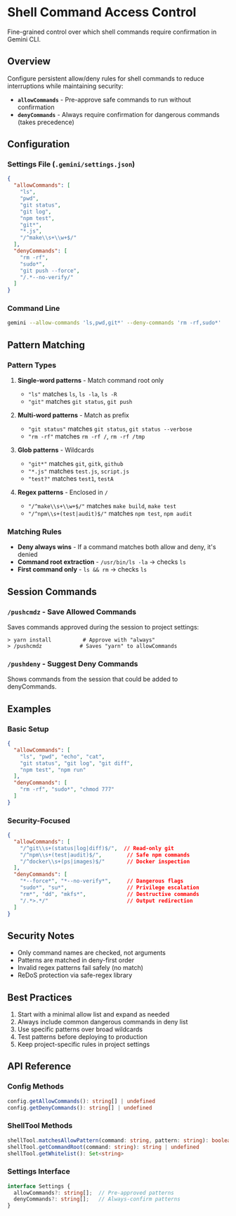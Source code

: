 # Shell Command Access Control

Fine-grained control over which shell commands require confirmation in Gemini CLI.

## Overview

Configure persistent allow/deny rules for shell commands to reduce interruptions while maintaining security:

- **`allowCommands`** - Pre-approve safe commands to run without confirmation
- **`denyCommands`** - Always require confirmation for dangerous commands (takes precedence)

## Configuration

### Settings File (`.gemini/settings.json`)

```json
{
  "allowCommands": [
    "ls",
    "pwd", 
    "git status",
    "git log",
    "npm test",
    "git*",
    "*.js",
    "/^make\\s+\\w+$/"
  ],
  "denyCommands": [
    "rm -rf",
    "sudo*", 
    "git push --force",
    "/.*--no-verify/"
  ]
}
```

### Command Line

```bash
gemini --allow-commands 'ls,pwd,git*' --deny-commands 'rm -rf,sudo*'
```

## Pattern Matching

### Pattern Types

1. **Single-word patterns** - Match command root only
   - `"ls"` matches `ls`, `ls -la`, `ls -R`
   - `"git"` matches `git status`, `git push`

2. **Multi-word patterns** - Match as prefix
   - `"git status"` matches `git status`, `git status --verbose`
   - `"rm -rf"` matches `rm -rf /`, `rm -rf /tmp`

3. **Glob patterns** - Wildcards
   - `"git*"` matches `git`, `gitk`, `github`
   - `"*.js"` matches `test.js`, `script.js`
   - `"test?"` matches `test1`, `testA`

4. **Regex patterns** - Enclosed in `/`
   - `"/^make\\s+\\w+$/"` matches `make build`, `make test`
   - `"/^npm\\s+(test|audit)$/"` matches `npm test`, `npm audit`

### Matching Rules

- **Deny always wins** - If a command matches both allow and deny, it's denied
- **Command root extraction** - `/usr/bin/ls -la` → checks `ls`
- **First command only** - `ls && rm` → checks `ls`

## Session Commands

### `/pushcmdz` - Save Allowed Commands

Saves commands approved during the session to project settings:

```
> yarn install          # Approve with "always"
> /pushcmdz            # Saves "yarn" to allowCommands
```

### `/pushdeny` - Suggest Deny Commands  

Shows commands from the session that could be added to denyCommands.

## Examples

### Basic Setup

```json
{
  "allowCommands": [
    "ls", "pwd", "echo", "cat",
    "git status", "git log", "git diff",
    "npm test", "npm run"
  ],
  "denyCommands": [
    "rm -rf", "sudo*", "chmod 777"
  ]
}
```

### Security-Focused

```json
{
  "allowCommands": [
    "/^git\\s+(status|log|diff)$/",  // Read-only git
    "/^npm\\s+(test|audit)$/",        // Safe npm commands
    "/^docker\\s+(ps|images)$/"       // Docker inspection
  ],
  "denyCommands": [
    "*--force*", "*--no-verify*",     // Dangerous flags
    "sudo*", "su*",                   // Privilege escalation
    "rm*", "dd", "mkfs*",             // Destructive commands
    "/.*>.*/"                         // Output redirection
  ]
}
```

## Security Notes

- Only command names are checked, not arguments
- Patterns are matched in deny-first order
- Invalid regex patterns fail safely (no match)
- ReDoS protection via safe-regex library

## Best Practices

1. Start with a minimal allow list and expand as needed
2. Always include common dangerous commands in deny list
3. Use specific patterns over broad wildcards
4. Test patterns before deploying to production
5. Keep project-specific rules in project settings

## API Reference

### Config Methods

```typescript
config.getAllowCommands(): string[] | undefined
config.getDenyCommands(): string[] | undefined
```

### ShellTool Methods

```typescript
shellTool.matchesAllowPattern(command: string, pattern: string): boolean
shellTool.getCommandRoot(command: string): string | undefined
shellTool.getWhitelist(): Set<string>
```

### Settings Interface

```typescript
interface Settings {
  allowCommands?: string[];  // Pre-approved patterns
  denyCommands?: string[];   // Always-confirm patterns
}
```